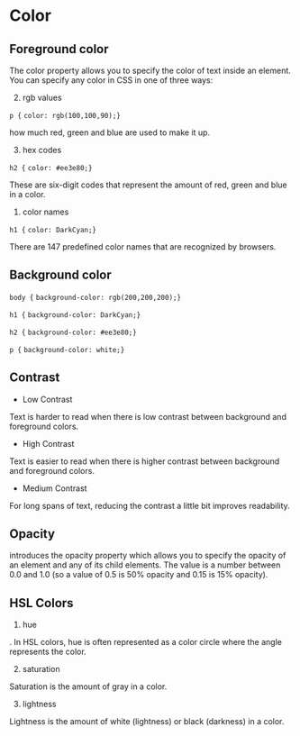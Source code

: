 # Color 
## Foreground color

The color property allows you to specify the color of text inside
an element. You can specify any color in CSS in one of three ways:

2. rgb values

`p {`
`color: rgb(100,100,90);}`

 how much red, green and blue are used to make it up.

3. hex codes

`h2 {`
`color: #ee3e80;}`

These are six-digit codes that represent the amount of red,
green and blue in a color.

1. color names

`h1 {`
`color: DarkCyan;}`

There are 147 predefined color names that are recognized
by browsers.


## Background color

`body {`
`background-color: rgb(200,200,200);}`

`h1 {`
`background-color: DarkCyan;}`

`h2 {`
`background-color: #ee3e80;}`

`p {`
`background-color: white;}`

## Contrast

- Low Contrast

Text is harder to read when there is low contrast between
background and foreground colors.

- High Contrast

Text is easier to read when there is higher contrast between
background and foreground colors.

- Medium Contrast

For long spans of text, reducing the contrast a little bit improves
readability.

## Opacity

introduces the opacity property which allows you to
specify the opacity of an element and any of its child elements.
The value is a number between 0.0 and 1.0 (so a value of 0.5
is 50% opacity and 0.15 is 15% opacity).

## HSL Colors

1. hue

. In HSL colors, hue is often
represented as a color circle
where the angle represents the
color.

2. saturation

Saturation is the amount of
gray in a color.

3. lightness

Lightness is the amount of
white (lightness) or black
(darkness) in a color.
